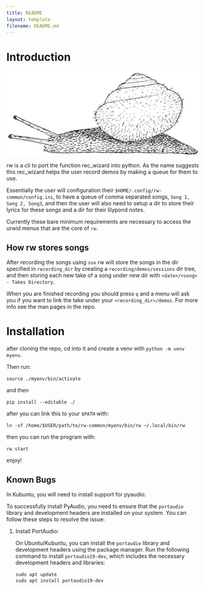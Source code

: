 ```yaml
---
title: README
layout: template
filename: README.md
---
```


# Introduction

![snail](./pics/640px-PSM_V42_D203_Helix_hirsuta_showing_hairy_cuticle.jpg)

rw is a cli to port the function rec_wizard into python. As the name suggests this rec_wizard
helps the user record demos by making a queue for them to use.

Essentially the user will configuration their `$HOME/.config/rw-common/config.ini`, to have 
a queue of comma separated songs, `Song 1, Song 2, Song3`, and then the user will also
need to setup a dir to store their lyrics for these songs and a dir for their lilypond notes.

Currently these bare minimum requirements are necessary to access the urwid menus that are the
core of `rw`.

## How rw stores songs

After recording the songs using `sox` rw will store the songs in the dir specified in `recording_dir`
by creating a `recording/demos/sessions` dir tree, and then storing each new take of a song under
new dir with `<date>/<song> - Takes Directory`.

When you are finished recording you should press `q` and a menu will ask you if you want to 
link the take under your `<recording_dir>/demos`. For more info see the man pages in the repo. 


# Installation

after cloning the repo, cd into it and create a venv with `python -m venv myenv`.

Then run:
```
source ./myenv/bin/activate
```
and then
```
pip install --editable ./
```

after you can link this to your `$PATH` with:

```
ln -sf /home/$USER/path/to/rw-common/myenv/bin/rw ~/.local/bin/rw

```

then you can run the program with:

```
rw start
```


enjoy!

## Known Bugs

In Kubuntu, you will need to install support for pyaudio:


To successfully install PyAudio, you need to ensure that the `portaudio`
library and development headers are installed on your system. You can follow
these steps to resolve the issue:

1. Install PortAudio:
   
   On Ubuntu/Kubuntu, you can install the `portaudio` library and development headers using the package manager. Run the following command to install `portaudio19-dev`, which includes the necessary development headers and libraries:
   
   ```
   sudo apt update
   sudo apt install portaudio19-dev
   ```
